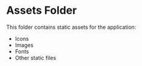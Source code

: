 # Assets Folder

This folder contains static assets for the application:
- Icons
- Images
- Fonts
- Other static files


